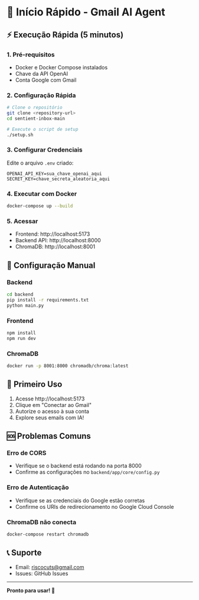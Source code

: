 # 🚀 Início Rápido - Gmail AI Agent

## ⚡ Execução Rápida (5 minutos)

### 1. Pré-requisitos

-   Docker e Docker Compose instalados
-   Chave da API OpenAI
-   Conta Google com Gmail

### 2. Configuração Rápida

```bash
# Clone o repositório
git clone <repository-url>
cd sentient-inbox-main

# Execute o script de setup
./setup.sh
```

### 3. Configurar Credenciais

Edite o arquivo `.env` criado:

```env
OPENAI_API_KEY=sua_chave_openai_aqui
SECRET_KEY=chave_secreta_aleatoria_aqui
```

### 4. Executar com Docker

```bash
docker-compose up --build
```

### 5. Acessar

-   Frontend: http://localhost:5173
-   Backend API: http://localhost:8000
-   ChromaDB: http://localhost:8001

## 🔧 Configuração Manual

### Backend

```bash
cd backend
pip install -r requirements.txt
python main.py
```

### Frontend

```bash
npm install
npm run dev
```

### ChromaDB

```bash
docker run -p 8001:8000 chromadb/chroma:latest
```

## 📱 Primeiro Uso

1. Acesse http://localhost:5173
2. Clique em "Conectar ao Gmail"
3. Autorize o acesso à sua conta
4. Explore seus emails com IA!

## 🆘 Problemas Comuns

### Erro de CORS

-   Verifique se o backend está rodando na porta 8000
-   Confirme as configurações no `backend/app/core/config.py`

### Erro de Autenticação

-   Verifique se as credenciais do Google estão corretas
-   Confirme os URIs de redirecionamento no Google Cloud Console

### ChromaDB não conecta

```bash
docker-compose restart chromadb
```

## 📞 Suporte

-   Email: riscocuts@gmail.com
-   Issues: GitHub Issues

---

**Pronto para usar! 🎉**
